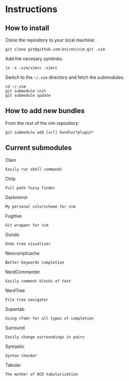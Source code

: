 Instructions
============

How to install
--------------

Clone the repository to your local machine:

	git clone git@github.com:kniren/vim.git .vim

Add the necesary symlinks:

	ln -s .vim/vimrc .vimrc

Switch to the `~/.vim` directory and fetch the submodules:

    cd ~/.vim
    git submodule init
    git submodule update

How to add new bundles
----------------------

From the root of the vim repository:

    git submodule add [url] bundle/*plugin*

Current submodules
------------------

Clam

    Easily run shell commands

Ctrlp

    Full path fuzzy finder

Darkmirror

    My personal colorscheme for vim

Fugitive

    Git wrapper for vim

Gundo

    Undo tree visualizer

Neocomplcache

    Better keywords completion

NerdCommenter

    Easily comment blocks of text

NerdTree

    File tree navigator

Supertab

    Using <Tab> for all types of completion

Surround

    Easily change surroundings in pairs

Syntastic

    Syntax checker

Tabular

    The mother of OCD tabularization
